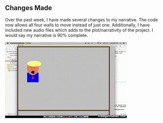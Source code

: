 ## Changes Made
Over the past week, I have made several changes to my narrative. The code now allows all four walls to move instead of just one. Additionally, I have included new audio files which adds to the plot/narrativity of the project. I would say my narrative is 90% complete.

![alttext](https://github.com/wittenjeremy/openframeworks/blob/master/Image%20files/bouncingtrump.gif)
